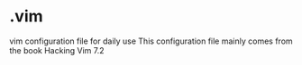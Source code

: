 # .vim
vim configuration file for daily use
This configuration file mainly comes from the book  Hacking Vim 7.2
